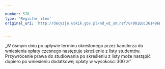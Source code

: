 ```yaml
---

number: 576
type: 'Register item'
original_uri: 'http://decyzje.uokik.gov.pl/nd_wz_um.nsf/0/001E0C361486B9DDC12572DD003295EC?OpenDocument'


---
```


„W ósmym dniu po upływie terminu określonego przez kanclerza do wniesienia opłaty czesnego następuje skreślenie z listy studentów. Przywrócenie prawa do studiowania po skreśleniu z listy może nastąpić dopiero po wniesieniu dodatkowej opłaty w wysokości 300 zł”
